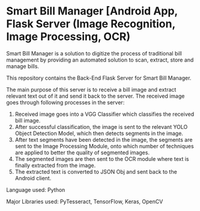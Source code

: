 # Smart Bill Manager [Android App, Flask Server (Image Recognition, Image Processing, OCR)

Smart Bill Manager is a solution to digitize the process of traditional bill management by providing an automated solution to scan,
extract, store and manage bills.

This repository contains the Back-End Flask Server for Smart Bill Manager.

The main purpose of this server is to receive a bill image and extract relevant text out of it and send it back to the server.
The received image goes through following processes in the server:
1) Received image goes into a VGG Classifier which classifies the received bill image.
2) After successful classification, the image is sent to the relevant YOLO Object Detection Model, which then detects segments in the image.
3) After text segments have been detected in the image, the segments are sent to the Image Processing Module, onto which number of techniques
   are applied to better the quality of segmented images.
4) The segmented images are then sent to the OCR module where text is finally extracted from the image.
5) The extracted text is converted to JSON Obj and sent back to the Android client.


Language used: Python

Major Libraries used: PyTesseract, TensorFlow, Keras, OpenCV

